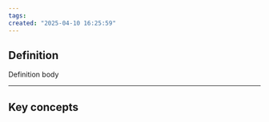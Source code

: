 ```yaml
---
tags: 
created: "2025-04-10 16:25:59"
---
```

## **Definition**
Definition body
___
## **Key concepts**



